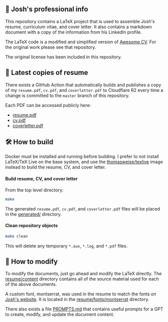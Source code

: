 ## 💼 Josh's professional info

This repository contains a LaTeX project that is used to assemble Josh's resume, curriculum vitae, and cover letter. It also contains a markdown document with a copy of the information from his LinkedIn profile.

The LaTeX code is a modified and simplified version of [Awesome CV](https://github.com/posquit0/Awesome-CV). For the original work please see that repository. 

The original license has been included in this repository.

## 📃 Latest copies of resume

There exists a GitHub Action that automatically builds and publishes a copy of my `resume.pdf`, `cv.pdf`, and `coverletter.pdf` to Cloudflare R2 every time a change is committed to the `master` branch of this repository.

Each PDF can be accessed publicly here:

* [resume.pdf](https://r2.ijosh.com/resume.pdf)
* [cv.pdf](https://r2.ijosh.com/cv.pdf)
* [coverletter.pdf](https://r2.ijosh.com/coverletter.pdf)

## 🛠️ How to build

Docker must be installed and running before building. I prefer to not install LaTeX/TeX Live on the base system, and use the [thomasweise/texlive](https://github.com/thomasWeise/docker-texlive) image instead to build the resume, CV, and cover letter.

#### Build resume, CV, and cover letter

From the top level directory:

```bash
make
```

The generated `resume.pdf`, `cv.pdf`, and `coverletter.pdf` files will be placed in the [generated/](generated/) directory.

#### Clean repository objects

```bash
make clean
```

This will delete any temporary `*.aux`, `*.log`, and `*.pdf` files.

## 📝 How to modify

To modify the documents, just go ahead and modify the LaTeX directly. The [resume/content](resume/content/) directory contains all of the source material used for each of the above documents. 

A custom font, montserrat, was used in the resume to match the fonts on [Josh's website](https://ijosh.com). It is located in the [resume/fonts/montserrat](resume/fonts/montserrat/) directory.

There also exists a file [PROMPTS.md](PROMPTS.md) that contains useful prompts for a GPT to create, modify, and update the document content.
